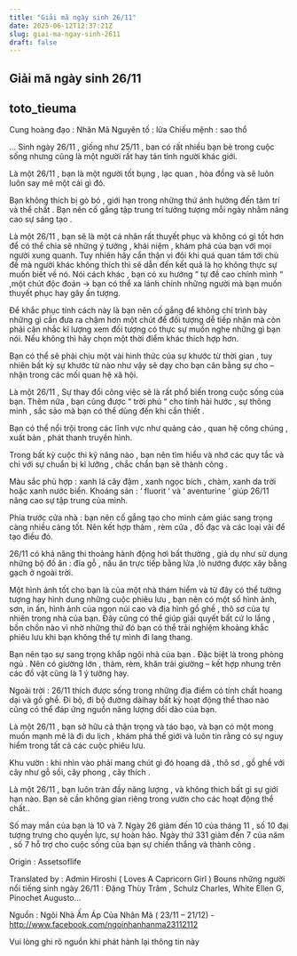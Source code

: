 ```yaml
---
title: "Giải mã ngày sinh 26/11"
date: 2025-06-12T12:37:21Z
slug: giai-ma-ngay-sinh-2611
draft: false
---
```


## Giải mã ngày sinh 26/11

## toto_tieuma

Cung hoàng đạo : Nhân Mã
Nguyên tố : lửa
Chiếu mệnh : sao thổ

... Sinh ngày 26/11 , giống như 25/11 , ban có rất nhiều bạn bè trong cuộc sống nhưng cũng là một người rất hay tán tỉnh người khác giới.

Là một 26/11 , bạn là một người tốt bụng , lạc quan , hòa đồng và sẽ luôn luôn say mê một cái gì đó.

Bạn không thích bị gò bó , giới hạn trong những thứ ảnh hưởng đến tâm trí và thể chất . Bạn nên cố gắng tập trung trí tưởng tượng mỗi ngày nhằm nâng cao sự sáng tạo .

Là một 26/11 , bạn sẽ là một cá nhân rất thuyết phục và không có gì tốt hơn để có thể chia sẽ những ý tưởng , khái niệm , khám phá của bạn với mọi người xung quanh. Tuy nhiên hãy cẩn thận vì đôi khi quá quan tâm tới chủ đề mà người khác không thích thì sẽ dẫn đến kết quả là họ không thực sự muốn biết về nó. Nói cách khác , bạn có xu hướng “ tự đề cao chính mình “ ,một chút độc đoán -> bạn có thể xa lánh chính những người mà bạn muốn thuyết phục hay gây ấn tượng.

Để khắc phục tính cách này là bạn nên cố gắng để không chỉ trình bày những gì cần đưa ra chậm hơn một chút để đối tượng dễ tiếp nhận mà còn phải cân nhắc kĩ lượng xem đối tượng có thực sự muốn nghe những gì bạn nói. Nếu không thì hãy chọn một thời điểm khác thích hợp hơn.

Bạn có thể sẽ phải chịu một vài hình thức của sự khước từ thời gian , tuy nhiên bất kỳ sự khước từ nào như vậy sẽ dạy cho bạn cân bằng sự cho – nhận trong các mối quan hệ xã hội.

Là một 26/11 , Sự thay đổi công việc sẽ là rất phổ biến trong cuộc sống của bạn. Thêm nữa , bạn cũng được “ trời phú “ cho tính hài hước , sự thông minh , sắc sảo mà bạn có thể dùng đến khi cần thiết .

Bạn có thể nổi trội trong các lĩnh vực như quảng cáo , quan hệ công chúng , xuất bản , phát thanh truyền hình.

Trong bất kỳ cuộc thi kỹ năng nào , bạn nên tìm hiểu và nhớ các quy tắc và chỉ với sự chuẩn bị kĩ lưỡng , chắc chắn bạn sẽ thành công .

Màu sắc phù hợp : xanh lá cây đậm , xanh ngọc bích , chàm, xanh da trời hoặc xanh nước biển.
Khoáng sản : ‘ fluorit ‘ và ‘ aventurine ‘ giúp 26/11 nâng cao sự tập trung của mình.

Phía trước cửa nhà : bạn nên cố gắng tạo cho mình cảm giác sang trọng càng nhiều càng tốt. Nên kết hợp thảm , rèm cửa , đồ đạc và các loại vải để tạo điều đó.

26/11 có khả năng thi thoảng hành động hơi bất thường , giả dụ như sử dụng những bộ đồ ăn : đĩa gỗ , nấu ăn trực tiếp bằng lửa ,lò nướng được xây bằng gạch ở ngoài trời.

Một hình ảnh tốt cho bạn là của một nhà thám hiểm và từ đây có thể tưởng tượng hay hình dung những cuộc phiêu lưu , bạn nên có một số hình ảnh, sơn, in ấn, hình ảnh của ngọn núi cao và địa hình gồ ghề , thô sơ của tự nhiên trong nhà của bạn. Đây cũng có thể giúp giải quyết bất cứ lo lắng , bồn chồn nào vì nhờ những thứ đó bạn có thể trải nghiệm khoảng khắc phiêu lưu khi bạn không thể tự mình đi lang thang.

Bạn nên tạo sự sang trọng khắp ngôi nhà của bạn . Đặc biệt là trong phòng ngủ . Nên có giường lớn , thảm, rèm, khăn trải giường – kết hợp nhung trên các đồ vật cũng là 1 ý tưởng hay.

Ngoài trời : 26/11 thích được sống trong những địa điểm có tính chất hoang dại và gồ ghề. Đi bộ, đi bộ đường dàihay bất kỳ hoạt động thể thao nào cũng có thể đáp ứng nguồn năng lượng dồi dào của bạn.

Là một 26/11 , bạn sở hữu cả thận trọng và táo bạo, và bạn có một mong muốn mạnh mẽ là đi du lịch , khám phá thế giới và luôn tin rằng có sự nguy hiểm trong tất cả các cuộc phiêu lưu.

Khu vườn : khi nhìn vào phải mang chút gì đó hoang dã , thô sơ , gồ ghề với cây như gỗ sồi, cây phong , cây thích .

Là một 26/11 , bạn luôn tràn đầy năng lượng , và không thích bất gì sự giới hạn nào. Bạn sẽ cần không gian riêng trong vườn cho các hoạt động thể chất..

Số may mắn của bạn là 10 và 7. Ngày 26 giảm đến 10 của tháng 11 , số 10 đại tượng trưng cho quyền lực, sự hoàn hảo. Ngày thứ 331 giảm đến 7 của năm , số 7 hỗ trợ cho cuộc sống của bạn sự chiến thắng và thành công .


Origin : Assetsoflife

Translated by : Admin Hiroshi ( Loves A Capricorn Girl )
Bouns những người nổi tiếng sinh ngày 26/11 : Đặng Thùy Trâm , Schulz Charles, White Ellen G, Pinochet Augusto…

Nguồn : Ngôi Nhà Ấm Áp Của Nhân Mã ( 23/11 – 21/12)
-http://www.facebook.com/ngoinhanhanma23112112


Vui lòng ghi rõ nguồn khi phát hành lại thông tin này